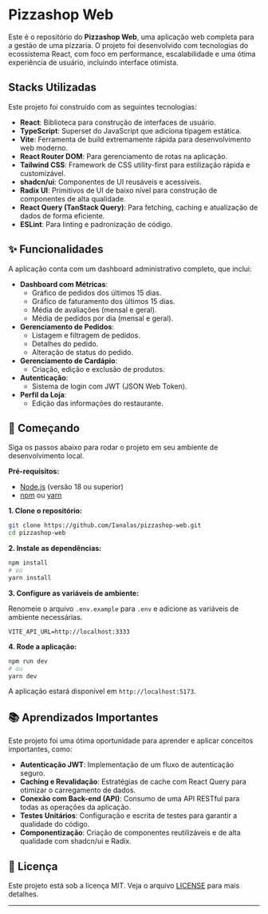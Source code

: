 # Pizzashop Web

Este é o repositório do **Pizzashop Web**, uma aplicação web completa para a gestão de uma pizzaria. O projeto foi desenvolvido com tecnologias do ecossistema React, com foco em performance, escalabilidade e uma ótima experiência de usuário, incluindo interface otimista.

## Stacks Utilizadas

Este projeto foi construído com as seguintes tecnologias:

  - **React**: Biblioteca para construção de interfaces de usuário.
  - **TypeScript**: Superset do JavaScript que adiciona tipagem estática.
  - **Vite**: Ferramenta de build extremamente rápida para desenvolvimento web moderno.
  - **React Router DOM**: Para gerenciamento de rotas na aplicação.
  - **Tailwind CSS**: Framework de CSS utility-first para estilização rápida e customizável.
  - **shadcn/ui**: Componentes de UI reusáveis e acessíveis.
  - **Radix UI**: Primitivos de UI de baixo nível para construção de componentes de alta qualidade.
  - **React Query (TanStack Query)**: Para fetching, caching e atualização de dados de forma eficiente.
  - **ESLint**: Para linting e padronização de código.

## ✨ Funcionalidades

A aplicação conta com um dashboard administrativo completo, que inclui:

  - **Dashboard com Métricas**:
      - Gráfico de pedidos dos últimos 15 dias.
      - Gráfico de faturamento dos últimos 15 dias.
      - Média de avaliações (mensal e geral).
      - Média de pedidos por dia (mensal e geral).
  - **Gerenciamento de Pedidos**:
      - Listagem e filtragem de pedidos.
      - Detalhes do pedido.
      - Alteração de status do pedido.
  - **Gerenciamento de Cardápio**:
      - Criação, edição e exclusão de produtos.
  - **Autenticação**:
      - Sistema de login com JWT (JSON Web Token).
  - **Perfil da Loja**:
      - Edição das informações do restaurante.

## 🏁 Começando

Siga os passos abaixo para rodar o projeto em seu ambiente de desenvolvimento local.

**Pré-requisitos:**

  - [Node.js](https://nodejs.org/en/) (versão 18 ou superior)
  - [npm](https://www.npmjs.com/) ou [yarn](https://yarnpkg.com/)

**1. Clone o repositório:**

```bash
git clone https://github.com/Ianalas/pizzashop-web.git
cd pizzashop-web
```

**2. Instale as dependências:**

```bash
npm install
# ou
yarn install
```

**3. Configure as variáveis de ambiente:**

Renomeie o arquivo `.env.example` para `.env` e adicione as variáveis de ambiente necessárias.

```env
VITE_API_URL=http://localhost:3333
```

**4. Rode a aplicação:**

```bash
npm run dev
# ou
yarn dev
```

A aplicação estará disponível em `http://localhost:5173`.

## 📚 Aprendizados Importantes

Este projeto foi uma ótima oportunidade para aprender e aplicar conceitos importantes, como:

  - **Autenticação JWT**: Implementação de um fluxo de autenticação seguro.
  - **Caching e Revalidação**: Estratégias de cache com React Query para otimizar o carregamento de dados.
  - **Conexão com Back-end (API)**: Consumo de uma API RESTful para todas as operações da aplicação.
  - **Testes Unitários**: Configuração e escrita de testes para garantir a qualidade do código.
  - **Componentização**: Criação de componentes reutilizáveis e de alta qualidade com shadcn/ui e Radix.

## 📄 Licença

Este projeto está sob a licença MIT. Veja o arquivo [LICENSE](https://www.google.com/search?q=LICENSE) para mais detalhes.

-----
